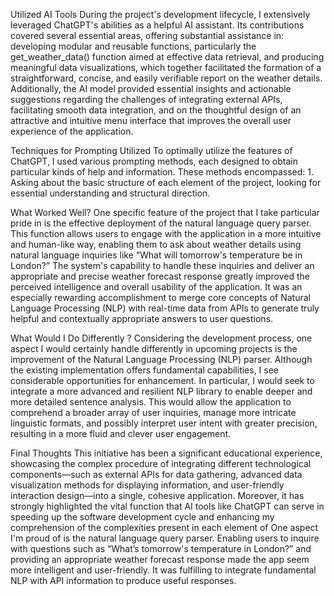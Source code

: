 Utilized AI Tools 
During the project's development lifecycle, I extensively leveraged ChatGPT's abilities as a helpful AI assistant. Its contributions covered several essential areas, offering substantial assistance in: developing modular and reusable functions, particularly the get_weather_data() function aimed at effective data retrieval, and producing meaningful data visualizations, which together facilitated the formation of a straightforward, concise, and easily verifiable report on the weather details. Additionally, the AI model provided essential insights and actionable suggestions regarding the challenges of integrating external APIs, facilitating smooth data integration, and on the thoughtful design of an attractive and intuitive menu interface that improves the overall user experience of the application. 

Techniques for Prompting Utilized
To optimally utilize the features of ChatGPT, I used various prompting methods, each designed to obtain particular kinds of help and information. These methods encompassed: 1. Asking about the basic structure of each element of the project, looking for essential understanding and structural direction. 

What Worked Well?
 One specific feature of the project that I take particular pride in is the effective deployment of the natural language query parser. This function allows users to engage with the application in a more intuitive and human-like way, enabling them to ask about weather details using natural language inquiries like “What will tomorrow's temperature be in London?” The system's capability to handle these inquiries and deliver an appropriate and precise weather forecast response greatly improved the perceived intelligence and overall usability of the application. It was an especially rewarding accomplishment to merge core concepts of Natural Language Processing (NLP) with real-time data from APIs to generate truly helpful and contextually appropriate answers to user questions. 

What Would I Do Differently ?
Considering the development process, one aspect I would certainly handle differently in upcoming projects is the improvement of the Natural Language Processing (NLP) parser. Although the existing implementation offers fundamental capabilities, I see considerable opportunities for enhancement. In particular, I would seek to integrate a more advanced and resilient NLP library to enable deeper and more detailed sentence analysis. This would allow the application to comprehend a broader array of user inquiries, manage more intricate linguistic formats, and possibly interpret user intent with greater precision, resulting in a more fluid and clever user engagement. 

Final Thoughts 
This initiative has been a significant educational experience, showcasing the complex procedure of integrating different technological components—such as external APIs for data gathering, advanced data visualization methods for displaying information, and user-friendly interaction design—into a single, cohesive application. Moreover, it has strongly highlighted the vital function that AI tools like ChatGPT can serve in speeding up the software development cycle and enhancing my comprehension of the complexities present in each element of
One aspect I'm proud of is the natural language query parser. Enabling users to inquire with questions such as “What’s tomorrow's temperature in London?” and providing an appropriate weather forecast response made the app seem more intelligent and user-friendly. It was fulfilling to integrate fundamental NLP with API information to produce useful responses.
